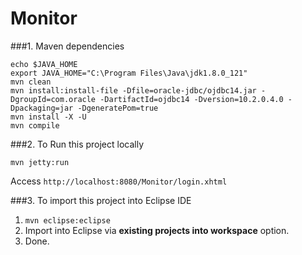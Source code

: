 Monitor
===============================
###1. Maven dependencies

```shell
echo $JAVA_HOME
export JAVA_HOME="C:\Program Files\Java\jdk1.8.0_121"
mvn clean
mvn install:install-file -Dfile=oracle-jdbc/ojdbc14.jar -DgroupId=com.oracle -DartifactId=ojdbc14 -Dversion=10.2.0.4.0 -Dpackaging=jar -DgeneratePom=true
mvn install -X -U
mvn compile
```


###2. To Run this project locally
```shell
mvn jetty:run
```
Access ```http://localhost:8080/Monitor/login.xhtml```

###3. To import this project into Eclipse IDE
1. ```mvn eclipse:eclipse```
2. Import into Eclipse via **existing projects into workspace** option.
3. Done.


